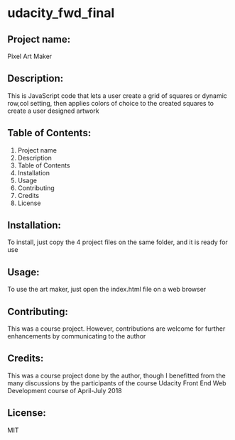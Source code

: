 # udacity_fwd_final
## Project name: 
Pixel Art Maker

## Description: 
This is JavaScript code that lets a user create a grid of squares or dynamic row,col setting, then applies colors of choice to the created squares to create a user designed artwork

## Table of Contents:
1. Project name
2. Description
3. Table of Contents
4. Installation
5. Usage
6. Contributing
7. Credits
8. License

## Installation: 
To install, just copy the 4 project files on the same folder, and it is ready for use

## Usage: 
To use the art maker, just open the index.html file on a web browser

## Contributing: 
This was a course project. However, contributions are welcome for further enhancements by communicating to the author

## Credits: 
This was a course project done by the author, though I benefitted from the many discussions by the participants of the course Udacity Front End Web Development course of April-July 2018

## License: 
MIT
